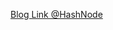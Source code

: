 
[Blog Link @HashNode](https://bharathkalyans.hashnode.dev/create-a-rest-api-in-spring-boot-under-30-minutes)
